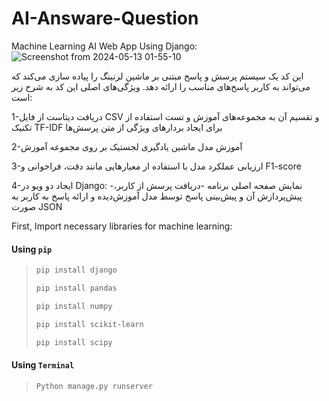 # AI-Answare-Question
Machine Learning AI Web App Using Django:
![Screenshot from 2024-05-13 01-55-10](https://github.com/saeidsaadatigero/AI-Answare-Question/assets/121683582/04f29bc7-8378-4122-8f7c-b8bb496b7078)

این کد یک سیستم پرسش و پاسخ مبتنی بر ماشین لرنینگ را پیاده سازی می‌کند که می‌تواند به کاربر پاسخ‌های مناسب را ارائه دهد. ویژگی‌های اصلی این کد به شرح زیر است:

1-دریافت دیتاست از فایل CSV و تقسیم آن به مجموعه‌های آموزش و تست
استفاده از تکنیک TF-IDF برای ایجاد بردارهای ویژگی از متن پرسش‌ها
>
2-آموزش مدل ماشین یادگیری لجستیک بر روی مجموعه آموزش
>
3-ارزیابی عملکرد مدل با استفاده از معیارهایی مانند دقت، فراخوانی و F1-score

4-ایجاد دو ویو در Django:
-نمایش صفحه اصلی برنامه
-دریافت پرسش از کاربر، پیش‌پردازش آن و پیش‌بینی پاسخ توسط مدل آموزش‌دیده و ارائه پاسخ به کاربر به صورت JSON

First, Import necessary libraries for machine learning:

#### Using `pip`
>
> ```sh
> pip install django
> ```
>
> ```sh
> pip install pandas
> ```
>
> ```sh
> pip install numpy
> ```
>
> ```sh
> pip install scikit-learn
> ```
>
>
> ```sh
> pip install scipy
> ```
>
#### Using `Terminal`
> ```sh
> Python manage.py runserver
> ```
